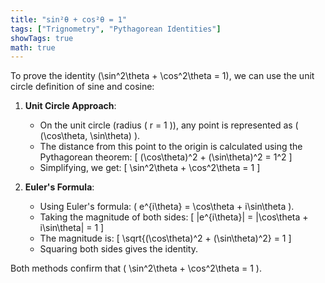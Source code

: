 ```yaml
---
title: "sin²θ + cos²θ = 1"
tags: ["Trignometry", "Pythagorean Identities"]
showTags: true
math: true
---
```




To prove the identity \(\sin^2\theta + \cos^2\theta = 1\), we can use the unit circle definition of sine and cosine:

1. **Unit Circle Approach**:
   - On the unit circle (radius \( r = 1 \)), any point is represented as \( (\cos\theta, \sin\theta) \).
   - The distance from this point to the origin is calculated using the Pythagorean theorem: 
     \[
     (\cos\theta)^2 + (\sin\theta)^2 = 1^2
     \]
   - Simplifying, we get:
     \[
     \sin^2\theta + \cos^2\theta = 1
     \]

2. **Euler's Formula**:
   - Using Euler's formula: \( e^{i\theta} = \cos\theta + i\sin\theta \).
   - Taking the magnitude of both sides:
     \[
     |e^{i\theta}| = |\cos\theta + i\sin\theta| = 1
     \]
   - The magnitude is:
     \[
     \sqrt{(\cos\theta)^2 + (\sin\theta)^2} = 1
     \]
   - Squaring both sides gives the identity.

Both methods confirm that \( \sin^2\theta + \cos^2\theta = 1 \).

